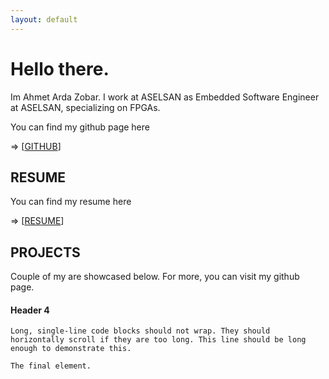 ```yaml
---
layout: default
---
```





# Hello there. 

Im Ahmet Arda Zobar. I work at ASELSAN as Embedded Software Engineer at ASELSAN, specializing on FPGAs. 

You can find my github page here 

=> [[GITHUB](https://github.com/ZOBARCIK)]

## RESUME

You can find my resume here

=> [[RESUME](https://drive.google.com/file/d/1ZsY4YpXzhvxAtAWrTi8OhF4KyZbtCx1y/view?usp=sharing)]

## PROJECTS
Couple of my are showcased below. For more, you can visit my github page.


#### Header 4


```
Long, single-line code blocks should not wrap. They should horizontally scroll if they are too long. This line should be long enough to demonstrate this.
```

```
The final element.
```
